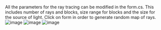 All the parameters for the ray tracing can be modified in the form.cs.
This includes number of rays and blocks, size range for blocks and the size for the source of light.
Click on form in order to generate random map of rays.
![image](https://github.com/ChislucaAna/Ray-Tracer/assets/139362209/61f1cded-5da5-4d65-8811-3df270e2198a)
![image](https://github.com/ChislucaAna/Ray-Tracer/assets/139362209/2cd67f71-13be-4c83-9bbe-15ad7f933d87)
![image](https://github.com/ChislucaAna/Ray-Tracer/assets/139362209/2ba536e5-1e47-41fc-a06d-32b2e6c2aa13)


